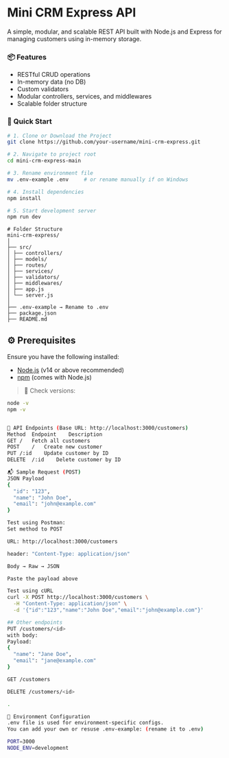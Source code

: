 # Mini CRM Express API

A simple, modular, and scalable REST API built with Node.js and Express for managing customers using in-memory storage.

### 📦 Features
- RESTful CRUD operations
- In-memory data (no DB)
- Custom validators 
- Modular controllers, services, and middlewares
- Scalable folder structure

### 🚀 Quick Start

```bash
# 1. Clone or Download the Project
git clone https://github.com/your-username/mini-crm-express.git

# 2. Navigate to project root
cd mini-crm-express-main

# 3. Rename environment file
mv .env-example .env     # or rename manually if on Windows

# 4. Install dependencies
npm install

# 5. Start development server
npm run dev
```

```
# Folder Structure
mini-crm-express/
│
├── src/
│ ├── controllers/
│ ├── models/
│ ├── routes/
│ ├── services/
│ ├── validators/
│ ├── middlewares/
│ ├── app.js
│ └── server.js
│
├── .env-example → Rename to .env
├── package.json
├── README.md
```

## ⚙️ Prerequisites

Ensure you have the following installed:

- [Node.js](https://nodejs.org/) (v14 or above recommended)
- [npm](https://www.npmjs.com/) (comes with Node.js)

> 🔎 Check versions:
```bash
node -v
npm -v


🔗 API Endpoints (Base URL: http://localhost:3000/customers)
Method	Endpoint	Description
GET	/	Fetch all customers
POST	/	Create new customer
PUT	/:id	Update customer by ID
DELETE	/:id	Delete customer by ID

📬 Sample Request (POST)
JSON Payload
{
  "id": "123",
  "name": "John Doe",
  "email": "john@example.com"
}

Test using Postman:
Set method to POST

URL: http://localhost:3000/customers

header: "Content-Type: application/json"

Body → Raw → JSON

Paste the payload above

Test using cURL
curl -X POST http://localhost:3000/customers \
  -H "Content-Type: application/json" \
  -d '{"id":"123","name":"John Doe","email":"john@example.com"}'

## Other endpoints
PUT /customers/<id> 
with body:
Payload:
{
  "name": "Jane Doe",
  "email": "jane@example.com"
}

GET /customers

DELETE /customers/<id>

.

💬 Environment Configuration
.env file is used for environment-specific configs.
You can add your own or resuse .env-example: (rename it to .env)

PORT=3000
NODE_ENV=development
